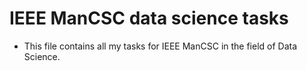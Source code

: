 # IEEE ManCSC data science tasks
- This file contains all my tasks for IEEE ManCSC in the field of Data Science.
